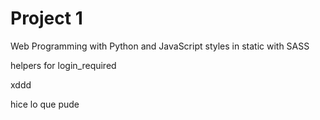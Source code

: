 # Project 1

Web Programming with Python and JavaScript
styles in static with SASS

helpers for login_required

xddd

hice lo que pude
